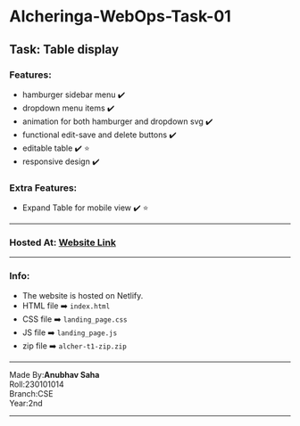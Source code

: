 # Alcheringa-WebOps-Task-01
## Task: Table display 
### Features:
- hamburger sidebar menu :heavy_check_mark:
- dropdown menu items :heavy_check_mark:
- animation for both hamburger and dropdown svg :heavy_check_mark:
- functional edit-save and delete buttons :heavy_check_mark:
- editable table :heavy_check_mark: :star:
- responsive design :heavy_check_mark:
### Extra Features:
- Expand Table for mobile view :heavy_check_mark: :star:
---
### Hosted At: [Website Link](https://alcher-webops-t1.netlify.app/)
---
### Info:
- The website is hosted on Netlify.
- HTML file :arrow_right: `index.html`
- CSS file :arrow_right: `landing_page.css`
- JS file :arrow_right: `landing_page.js`
- zip file :arrow_right: `alcher-t1-zip.zip`
---
Made By:<b>Anubhav Saha</b> <br>
Roll:230101014 <br>
Branch:CSE <br>
Year:2nd <br>
<hr>
